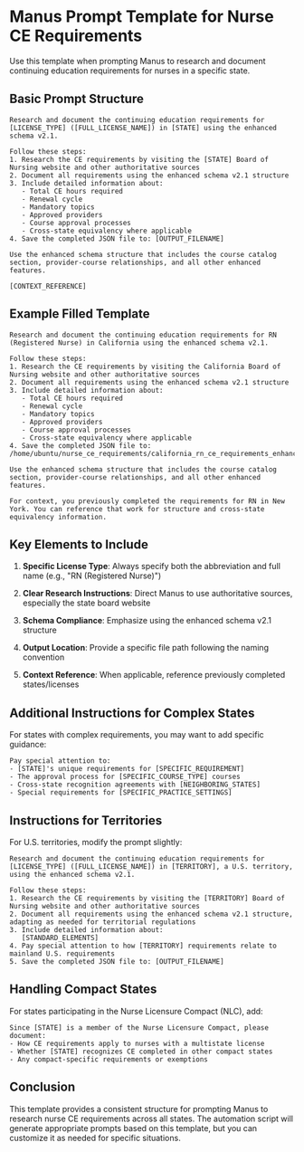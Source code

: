 # Manus Prompt Template for Nurse CE Requirements

Use this template when prompting Manus to research and document continuing education requirements for nurses in a specific state.

## Basic Prompt Structure

```
Research and document the continuing education requirements for [LICENSE_TYPE] ([FULL_LICENSE_NAME]) in [STATE] using the enhanced schema v2.1.

Follow these steps:
1. Research the CE requirements by visiting the [STATE] Board of Nursing website and other authoritative sources
2. Document all requirements using the enhanced schema v2.1 structure
3. Include detailed information about:
   - Total CE hours required
   - Renewal cycle
   - Mandatory topics
   - Approved providers
   - Course approval processes
   - Cross-state equivalency where applicable
4. Save the completed JSON file to: [OUTPUT_FILENAME]

Use the enhanced schema structure that includes the course catalog section, provider-course relationships, and all other enhanced features.

[CONTEXT_REFERENCE]
```

## Example Filled Template

```
Research and document the continuing education requirements for RN (Registered Nurse) in California using the enhanced schema v2.1.

Follow these steps:
1. Research the CE requirements by visiting the California Board of Nursing website and other authoritative sources
2. Document all requirements using the enhanced schema v2.1 structure
3. Include detailed information about:
   - Total CE hours required
   - Renewal cycle
   - Mandatory topics
   - Approved providers
   - Course approval processes
   - Cross-state equivalency where applicable
4. Save the completed JSON file to: /home/ubuntu/nurse_ce_requirements/california_rn_ce_requirements_enhanced.json

Use the enhanced schema structure that includes the course catalog section, provider-course relationships, and all other enhanced features.

For context, you previously completed the requirements for RN in New York. You can reference that work for structure and cross-state equivalency information.
```

## Key Elements to Include

1. **Specific License Type**: Always specify both the abbreviation and full name (e.g., "RN (Registered Nurse)")

2. **Clear Research Instructions**: Direct Manus to use authoritative sources, especially the state board website

3. **Schema Compliance**: Emphasize using the enhanced schema v2.1 structure

4. **Output Location**: Provide a specific file path following the naming convention

5. **Context Reference**: When applicable, reference previously completed states/licenses

## Additional Instructions for Complex States

For states with complex requirements, you may want to add specific guidance:

```
Pay special attention to:
- [STATE]'s unique requirements for [SPECIFIC_REQUIREMENT]
- The approval process for [SPECIFIC_COURSE_TYPE] courses
- Cross-state recognition agreements with [NEIGHBORING_STATES]
- Special requirements for [SPECIFIC_PRACTICE_SETTINGS]
```

## Instructions for Territories

For U.S. territories, modify the prompt slightly:

```
Research and document the continuing education requirements for [LICENSE_TYPE] ([FULL_LICENSE_NAME]) in [TERRITORY], a U.S. territory, using the enhanced schema v2.1.

Follow these steps:
1. Research the CE requirements by visiting the [TERRITORY] Board of Nursing website and other authoritative sources
2. Document all requirements using the enhanced schema v2.1 structure, adapting as needed for territorial regulations
3. Include detailed information about:
   [STANDARD_ELEMENTS]
4. Pay special attention to how [TERRITORY] requirements relate to mainland U.S. requirements
5. Save the completed JSON file to: [OUTPUT_FILENAME]
```

## Handling Compact States

For states participating in the Nurse Licensure Compact (NLC), add:

```
Since [STATE] is a member of the Nurse Licensure Compact, please document:
- How CE requirements apply to nurses with a multistate license
- Whether [STATE] recognizes CE completed in other compact states
- Any compact-specific requirements or exemptions
```

## Conclusion

This template provides a consistent structure for prompting Manus to research nurse CE requirements across all states. The automation script will generate appropriate prompts based on this template, but you can customize it as needed for specific situations.
